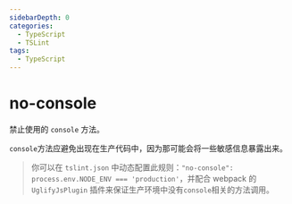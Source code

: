 ```yaml
---
sidebarDepth: 0
categories:
  - TypeScript
  - TSLint
tags:
  - TypeScript
---
```


# no-console

禁止使用的 `console` 方法。

`console`方法应避免出现在生产代码中，因为那可能会将一些敏感信息暴露出来。

> 你可以在 `tslint.json` 中动态配置此规则：`"no-console": process.env.NODE_ENV === 'production'`，并配合 webpack 的 `UglifyJsPlugin` 插件来保证生产环境中没有`console`相关的方法调用。
